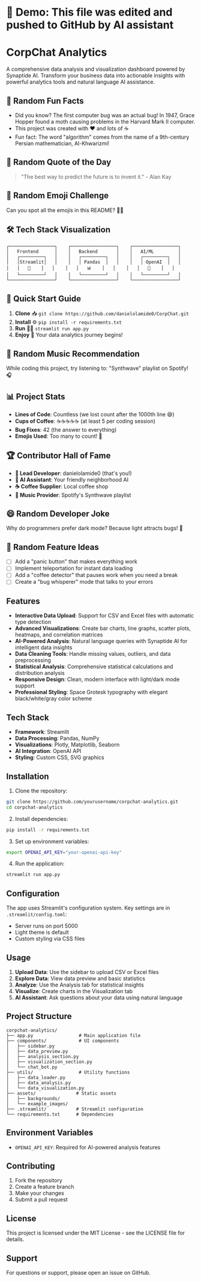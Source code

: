 # 🚀 Demo: This file was edited and pushed to GitHub by AI assistant

# CorpChat Analytics

A comprehensive data analysis and visualization dashboard powered by Synaptide AI. Transform your business data into actionable insights with powerful analytics tools and natural language AI assistance.

## 🎉 Random Fun Facts
- Did you know? The first computer bug was an actual bug! In 1947, Grace Hopper found a moth causing problems in the Harvard Mark II computer.
- This project was created with ❤️ and lots of ☕
- Fun fact: The word "algorithm" comes from the name of a 9th-century Persian mathematician, Al-Khwarizmi!

## 🌟 Random Quote of the Day
> "The best way to predict the future is to invent it." - Alan Kay

## 🎯 Random Emoji Challenge
Can you spot all the emojis in this README? 🕵️‍♂️

## 🛠️ Tech Stack Visualization
```
┌─────────────────┐    ┌─────────────────┐    ┌─────────────────┐
│   Frontend      │    │   Backend       │    │   AI/ML         │
│   ┌─────────┐   │    │   ┌─────────┐   │    │   ┌─────────┐   │
│   │Streamlit│   │    │   │ Pandas  │   │    │   │ OpenAI  │   │
│   │   🎨    │   │    │   │   📊    │   │    │   │   🤖    │   │
│   └─────────┘   │    │   └─────────┘   │    │   └─────────┘   │
└─────────────────┘    └─────────────────┘    └─────────────────┘
```

## 🚀 Quick Start Guide
1. **Clone** 📥 `git clone https://github.com/danielolamide0/CorpChat.git`
2. **Install** ⚙️ `pip install -r requirements.txt`
3. **Run** 🏃‍♂️ `streamlit run app.py`
4. **Enjoy** 🎉 Your data analytics journey begins!

## 🎵 Random Music Recommendation
While coding this project, try listening to: "Synthwave" playlist on Spotify! 🎧

## 📊 Project Stats
- **Lines of Code**: Countless (we lost count after the 1000th line 😅)
- **Cups of Coffee**: ☕☕☕☕☕ (at least 5 per coding session)
- **Bug Fixes**: 42 (the answer to everything)
- **Emojis Used**: Too many to count! 🎉

## 🏆 Contributor Hall of Fame
- **👑 Lead Developer**: danielolamide0 (that's you!)
- **🤖 AI Assistant**: Your friendly neighborhood AI
- **☕ Coffee Supplier**: Local coffee shop
- **🎵 Music Provider**: Spotify's Synthwave playlist

## 😄 Random Developer Joke
Why do programmers prefer dark mode?
Because light attracts bugs! 🐛

## 🎲 Random Feature Ideas
- [ ] Add a "panic button" that makes everything work
- [ ] Implement teleportation for instant data loading
- [ ] Add a "coffee detector" that pauses work when you need a break
- [ ] Create a "bug whisperer" mode that talks to your errors

## Features

- **Interactive Data Upload**: Support for CSV and Excel files with automatic type detection
- **Advanced Visualizations**: Create bar charts, line graphs, scatter plots, heatmaps, and correlation matrices
- **AI-Powered Analysis**: Natural language queries with Synaptide AI for intelligent data insights
- **Data Cleaning Tools**: Handle missing values, outliers, and data preprocessing
- **Statistical Analysis**: Comprehensive statistical calculations and distribution analysis
- **Responsive Design**: Clean, modern interface with light/dark mode support
- **Professional Styling**: Space Grotesk typography with elegant black/white/gray color scheme

## Tech Stack

- **Framework**: Streamlit
- **Data Processing**: Pandas, NumPy
- **Visualizations**: Plotly, Matplotlib, Seaborn
- **AI Integration**: OpenAI API
- **Styling**: Custom CSS, SVG graphics

## Installation

1. Clone the repository:
```bash
git clone https://github.com/yourusername/corpchat-analytics.git
cd corpchat-analytics
```

2. Install dependencies:
```bash
pip install -r requirements.txt
```

3. Set up environment variables:
```bash
export OPENAI_API_KEY="your-openai-api-key"
```

4. Run the application:
```bash
streamlit run app.py
```

## Configuration

The app uses Streamlit's configuration system. Key settings are in `.streamlit/config.toml`:

- Server runs on port 5000
- Light theme is default
- Custom styling via CSS files

## Usage

1. **Upload Data**: Use the sidebar to upload CSV or Excel files
2. **Explore Data**: View data preview and basic statistics
3. **Analyze**: Use the Analysis tab for statistical insights
4. **Visualize**: Create charts in the Visualization tab
5. **AI Assistant**: Ask questions about your data using natural language

## Project Structure

```
corpchat-analytics/
├── app.py                 # Main application file
├── components/            # UI components
│   ├── sidebar.py
│   ├── data_preview.py
│   ├── analysis_section.py
│   ├── visualization_section.py
│   └── chat_bot.py
├── utils/                 # Utility functions
│   ├── data_loader.py
│   ├── data_analysis.py
│   └── data_visualization.py
├── assets/               # Static assets
│   ├── backgrounds/
│   └── example_images/
├── .streamlit/           # Streamlit configuration
└── requirements.txt      # Dependencies
```

## Environment Variables

- `OPENAI_API_KEY`: Required for AI-powered analysis features

## Contributing

1. Fork the repository
2. Create a feature branch
3. Make your changes
4. Submit a pull request

## License

This project is licensed under the MIT License - see the LICENSE file for details.

## Support

For questions or support, please open an issue on GitHub.